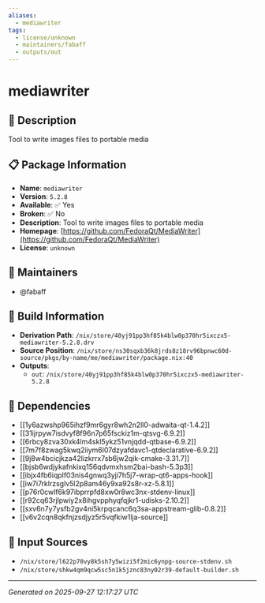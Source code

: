 ```yaml
---
aliases:
  - mediawriter
tags:
  - license/unknown
  - maintainers/fabaff
  - outputs/out
---
```


# mediawriter

## 📝 Description

Tool to write images files to portable media

## 📋 Package Information

- **Name**: `mediawriter`
- **Version**: `5.2.8`
- **Available**: ✅ Yes
- **Broken**: ✅ No
- **Description**: Tool to write images files to portable media
- **Homepage**: [https://github.com/FedoraQt/MediaWriter](https://github.com/FedoraQt/MediaWriter)
- **License**: `unknown`
## 👥 Maintainers

- @fabaff


## 🔧 Build Information

- **Derivation Path**: `/nix/store/40yj91pp3hf85k4blw0p370hr5ixczx5-mediawriter-5.2.8.drv`
- **Source Position**: `/nix/store/ns30sqxb36k8jrds8z18rv96bpnwc60d-source/pkgs/by-name/me/mediawriter/package.nix:40`
- **Outputs**:
  - `out`:  `/nix/store/40yj91pp3hf85k4blw0p370hr5ixczx5-mediawriter-5.2.8`

## 🔗 Dependencies

- [[1y6azwshp965ihzf9mr6gyr8wh2n2ll0-adwaita-qt-1.4.2]]
- [[31ijrpyw7isdvyf8f96n7p65fsckiz1m-qtsvg-6.9.2]]
- [[6rbcy8zva30xk4lm4skl5ykz51vnjqdd-qtbase-6.9.2]]
- [[7m7f8zwag5kwq2iiym6l07dzyafdavc1-qtdeclarative-6.9.2]]
- [[9j8w4bcicjkza42lizkrrx7sb6jw2qik-cmake-3.31.7]]
- [[bjsb6wdjykafnkixq156qdvmxhsm2bai-bash-5.3p3]]
- [[ibjx4fb6iqplf03nis4gnwq3yji7h5j7-wrap-qt6-apps-hook]]
- [[iw7i7rklrzsglv5l2p8am46y9xa92s8r-xz-5.8.1]]
- [[p76r0cwlf6k97ibprrpfd8xw0r8wc3nx-stdenv-linux]]
- [[r92cq63rjlpwiy2x8ihgvpphyqfqjkr1-udisks-2.10.2]]
- [[sxv6n7y7ysfb2gv4ni5krpqcanc6q3sa-appstream-glib-0.8.2]]
- [[v6v2cqn8qkfnjzsdjyz5r5vqfkiw1lja-source]]

## 📁 Input Sources

- `/nix/store/l622p70vy8k5sh7y5wizi5f2mic6ynpg-source-stdenv.sh`
- `/nix/store/shkw4qm9qcw5sc5n1k5jznc83ny02r39-default-builder.sh`

---
*Generated on 2025-09-27 12:17:27 UTC*
